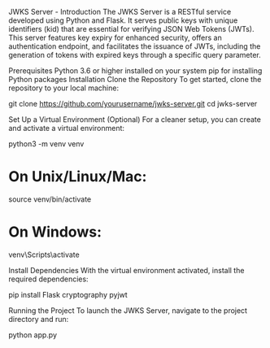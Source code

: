 JWKS Server - Introduction
The JWKS Server is a RESTful service developed using Python and Flask. It serves public keys with unique identifiers (kid) that are essential for verifying JSON Web Tokens (JWTs). This server features key expiry for enhanced security, offers an authentication endpoint, and facilitates the issuance of JWTs, including the generation of tokens with expired keys through a specific query parameter.

Prerequisites
Python 3.6 or higher installed on your system
pip for installing Python packages
Installation
Clone the Repository
To get started, clone the repository to your local machine:

git clone https://github.com/yourusername/jwks-server.git
cd jwks-server


Set Up a Virtual Environment (Optional)
For a cleaner setup, you can create and activate a virtual environment:

python3 -m venv venv
# On Unix/Linux/Mac:
source venv/bin/activate
# On Windows:
venv\Scripts\activate

Install Dependencies
With the virtual environment activated, install the required dependencies:

pip install Flask cryptography pyjwt


Running the Project
To launch the JWKS Server, navigate to the project directory and run:

python app.py
